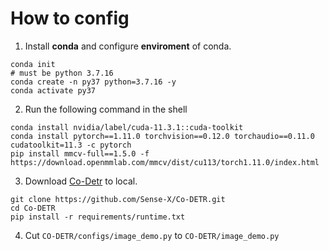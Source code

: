 # How to config

1. Install **conda** and configure **enviroment** of conda.

```shell
conda init
# must be python 3.7.16
conda create -n py37 python=3.7.16 -y 
conda activate py37
```

2. Run the following command in the shell

```shell
conda install nvidia/label/cuda-11.3.1::cuda-toolkit
conda install pytorch==1.11.0 torchvision==0.12.0 torchaudio==0.11.0 cudatoolkit=11.3 -c pytorch
pip install mmcv-full==1.5.0 -f https://download.openmmlab.com/mmcv/dist/cu113/torch1.11.0/index.html
```

3. Download [Co-Detr](https://github.com/Sense-X/Co-DETR.git) to local.

```shell
git clone https://github.com/Sense-X/Co-DETR.git
cd Co-DETR
pip install -r requirements/runtime.txt
```

4. Cut `CO-DETR/configs/image_demo.py` to `CO-DETR/image_demo.py`
